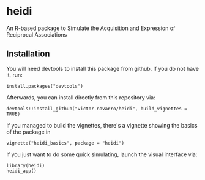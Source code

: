 # heidi

An R-based package to Simulate the Acquisition and Expression of Reciprocal Associations

## Installation

You will need devtools to install this package from github. If you do not have it, run:

`install.packages("devtools")`

Afterwards, you can install directly from this repository via:

`devtools::install_github("victor-navarro/heidi", build_vignettes = TRUE)`

If you managed to build the vignettes, there's a vignette showing the basics of the package in

`vignette("heidi_basics", package = "heidi")`

If you just want to do some quick simulating, launch the visual interface via:

```
library(heidi)
heidi_app()
```


